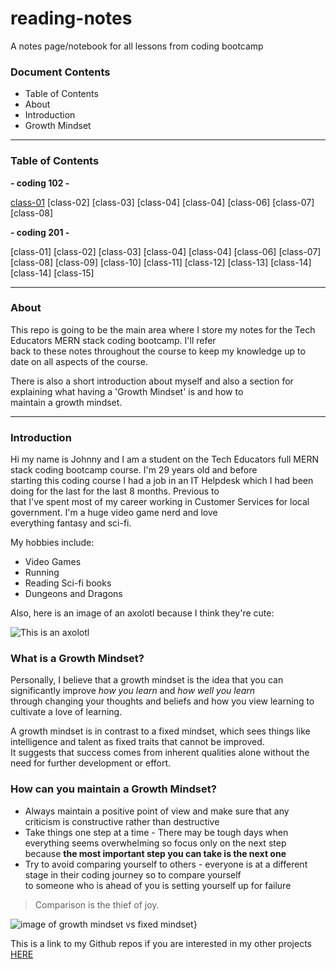 # reading-notes
A notes page/notebook for all lessons from coding bootcamp
### Document Contents
* Table of Contents
* About  
* Introduction    
* Growth Mindset

***
### Table of Contents

**- coding 102 -**

[class-01](/home/johnny/coding-bootcamp/reading-notes/102/class-01.md)
[class-02]
[class-03]
[class-04]
[class-04]
[class-06]
[class-07]
[class-08]

**- coding 201 -**

[class-01]
[class-02]
[class-03]
[class-04]
[class-04]
[class-06]
[class-07]
[class-08]
[class-09]
[class-10]
[class-11]
[class-12]
[class-13]
[class-14]
[class-14]
[class-15]

***

### About

This repo is going to be the main area where I store my notes for the Tech Educators MERN stack coding bootcamp. I'll refer  
back to these notes throughout the course to keep my knowledge up to date on all aspects of the course.  

There is also a short introduction about myself and also a section for explaining what having a 'Growth Mindset' is and how to  
maintain a growth mindset.

***

### Introduction

Hi my name is Johnny and I am a student on the Tech Educators full MERN stack coding bootcamp course. I'm 29 years old and before  
starting this coding course I  had a job in an IT Helpdesk which I had been doing for the last for the last 8 months. Previous to  
that I've spent most of my career working in Customer Services for local government. I'm a huge video game nerd and love  
everything fantasy and sci-fi.

My hobbies include:
- Video Games
- Running
- Reading Sci-fi books
- Dungeons and Dragons

Also, here is an image of an axolotl because I think they're cute:

![This is an axolotl](https://i.natgeofe.com/n/de94c416-6d23-45f5-9708-e8d56289268e/naturepl_01132178_4x3.jpg)

### What is a Growth Mindset?

Personally, I believe that a growth mindset is the idea that you can significantly improve *how you learn* and *how well you learn*  
through changing your thoughts and beliefs and how you view learning to cultivate a love of learning. 

A growth mindset is in contrast to a fixed mindset, which sees things like intelligence and talent as fixed traits that cannot be improved.  
It suggests that success comes from inherent qualities alone without the need for further development or effort.

### How can you maintain a Growth Mindset?

- Always maintain a positive point of view and make sure that any criticism is constructive rather than destructive
- Take things one step at a time - There may be tough days when everything seems overwhelming so focus only on the next step  
 because **the most important step you can take is the next one**
- Try to avoid comparing yourself to others - everyone is at a different stage in their coding journey so to compare yourself  
to someone who is ahead of you is setting yourself up for failure

> Comparison is the thief of joy.  

![image of growth mindset vs fixed mindset}](https://atlassianblog.wpengine.com/wp-content/uploads/NewGrowthMindset2.png)

This is a link to my Github repos if you are interested in my other projects [HERE](https://github.com/Spaghettioso?tab=repositories)

